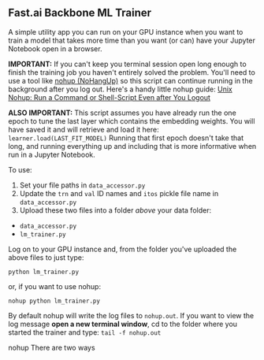 ## Fast.ai Backbone ML Trainer
A simple utility app you can run on your GPU instance when you want 
to train a model that takes more time than you want (or can) have your 
Jupyter Notebook open in a browser.

**IMPORTANT:** If you can't keep you terminal session open long enough to 
finish the training job you haven't entirely solved the problem. You'll
need to use a tool like [nohup (NoHangUp)](http://www.gnu.org/software/coreutils/manual/html_node/nohup-invocation.html) 
so this script can continue running in the background after you log out. Here's
a handy little nohup guide: 
[Unix Nohup: Run a Command or Shell-Script Even after You Logout](https://linux.101hacks.com/unix/nohup-command/)

**ALSO IMPORTANT:** This script assumes you have already run the one epoch to 
tune the last layer which contains the embedding weights. You will have 
saved it and will retrieve  and load it here: ```learner.load(LAST_FIT_MODEL)```
Running that first epoch doesn't take that long, and running everything up and including
that is more informative when run in a Jupyter Notebook.

To use:
1. Set your file paths in `data_accessor.py`
2. Update the `trn` and `val` ID names and `itos` pickle file name in `data_accessor.py`
3. Upload these two files into a folder _above_ your data folder:
- `data_accessor.py`
- `lm_trainer.py`

Log on to your GPU instance and, from the folder you've uploaded the above files
to just type:

```python lm_trainer.py``` 

or, if you want to use nohup:

 ```nohup python lm_trainer.py```
 
 By default nohup will write the log files to `nohup.out`. If you want to view the log
 message **open a new terminal window**, cd to the folder where you started the trainer
 and type: ```tail -f nohup.out```
 
 nohup There are two ways